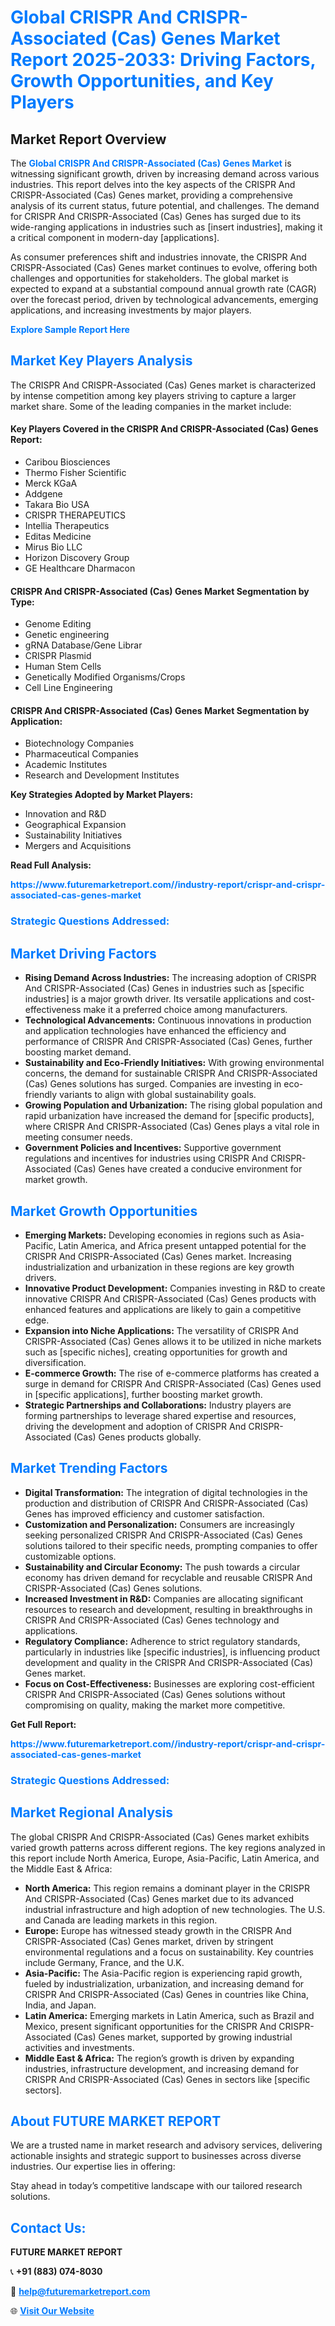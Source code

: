 <h1 style="color: #007BFF;">Global CRISPR And CRISPR-Associated (Cas) Genes Market Report 2025-2033: Driving Factors, Growth Opportunities, and Key Players</h1>

<section id="overview">
<h2>Market Report Overview</h2>
<p>The <a href="https://www.futuremarketreport.com//industry-report/crispr-and-crispr-associated-cas-genes-market" style="color: #007BFF; text-decoration: none;"><strong>Global CRISPR And CRISPR-Associated (Cas) Genes Market</strong></a> is witnessing significant growth, driven by increasing demand across various industries. This report delves into the key aspects of the CRISPR And CRISPR-Associated (Cas) Genes market, providing a comprehensive analysis of its current status, future potential, and challenges. The demand for CRISPR And CRISPR-Associated (Cas) Genes has surged due to its wide-ranging applications in industries such as [insert industries], making it a critical component in modern-day [applications].</p>
<p>As consumer preferences shift and industries innovate, the CRISPR And CRISPR-Associated (Cas) Genes market continues to evolve, offering both challenges and opportunities for stakeholders. The global market is expected to expand at a substantial compound annual growth rate (CAGR) over the forecast period, driven by technological advancements, emerging applications, and increasing investments by major players.</p>
</section>

<section id="overview">
<p><a href="https://www.futuremarketreport.com//request-sample/reportId=80357" style="color: #007BFF; text-decoration: none;"><strong>Explore Sample Report Here</strong></a></p>
</section>

<section id="key-players">
<h2 style="color: #007BFF;">Market Key Players Analysis</h2>
<p>The CRISPR And CRISPR-Associated (Cas) Genes market is characterized by intense competition among key players striving to capture a larger market share. Some of the leading companies in the market include:</p>
<h4>Key Players Covered in the CRISPR And CRISPR-Associated (Cas) Genes Report:</h4>
<ul><li>Caribou Biosciences</li><li>Thermo Fisher Scientific</li><li>Merck KGaA</li><li>Addgene</li><li>Takara Bio USA</li><li>CRISPR THERAPEUTICS</li><li>Intellia Therapeutics</li><li>Editas Medicine</li><li>Mirus Bio LLC</li><li>Horizon Discovery Group</li><li>GE Healthcare Dharmacon</li></ul>
<h4>CRISPR And CRISPR-Associated (Cas) Genes Market Segmentation by Type:</h4>
<ul><li>Genome Editing</li><li>Genetic engineering</li><li>gRNA Database/Gene Librar</li><li>CRISPR Plasmid</li><li>Human Stem Cells</li><li>Genetically Modified Organisms/Crops</li><li>Cell Line Engineering</li></ul>

<h4>CRISPR And CRISPR-Associated (Cas) Genes Market Segmentation by Application:</h4>
<ul><li>Biotechnology Companies</li><li>Pharmaceutical Companies</li><li>Academic Institutes</li><li>Research and Development Institutes</li></ul>
<p><strong>Key Strategies Adopted by Market Players:</strong></p>
<ul>
<li>Innovation and R&D</li>
<li>Geographical Expansion</li>
<li>Sustainability Initiatives</li>
<li>Mergers and Acquisitions</li>
</ul>
</section>

<section>
<p><strong>Read Full Analysis: </strong></p><a href="https://www.futuremarketreport.com//industry-report/crispr-and-crispr-associated-cas-genes-market" style="color: #007BFF; text-decoration: none;"><strong>https://www.futuremarketreport.com//industry-report/crispr-and-crispr-associated-cas-genes-market</strong></a>
<h3 style="color: #007BFF;">Strategic Questions Addressed:</h3>
</section>

<section id="driving-factors">
<h2 style="color: #007BFF;">Market Driving Factors</h2>
<ul>
<li><strong>Rising Demand Across Industries:</strong> The increasing adoption of CRISPR And CRISPR-Associated (Cas) Genes in industries such as [specific industries] is a major growth driver. Its versatile applications and cost-effectiveness make it a preferred choice among manufacturers.</li>
<li><strong>Technological Advancements:</strong> Continuous innovations in production and application technologies have enhanced the efficiency and performance of CRISPR And CRISPR-Associated (Cas) Genes, further boosting market demand.</li>
<li><strong>Sustainability and Eco-Friendly Initiatives:</strong> With growing environmental concerns, the demand for sustainable CRISPR And CRISPR-Associated (Cas) Genes solutions has surged. Companies are investing in eco-friendly variants to align with global sustainability goals.</li>
<li><strong>Growing Population and Urbanization:</strong> The rising global population and rapid urbanization have increased the demand for [specific products], where CRISPR And CRISPR-Associated (Cas) Genes plays a vital role in meeting consumer needs.</li>
<li><strong>Government Policies and Incentives:</strong> Supportive government regulations and incentives for industries using CRISPR And CRISPR-Associated (Cas) Genes have created a conducive environment for market growth.</li>
</ul>
</section>

<section id="growth-opportunities">
<h2 style="color: #007BFF;">Market Growth Opportunities</h2>
<ul>
<li><strong>Emerging Markets:</strong> Developing economies in regions such as Asia-Pacific, Latin America, and Africa present untapped potential for the CRISPR And CRISPR-Associated (Cas) Genes market. Increasing industrialization and urbanization in these regions are key growth drivers.</li>
<li><strong>Innovative Product Development:</strong> Companies investing in R&D to create innovative CRISPR And CRISPR-Associated (Cas) Genes products with enhanced features and applications are likely to gain a competitive edge.</li>
<li><strong>Expansion into Niche Applications:</strong> The versatility of CRISPR And CRISPR-Associated (Cas) Genes allows it to be utilized in niche markets such as [specific niches], creating opportunities for growth and diversification.</li>
<li><strong>E-commerce Growth:</strong> The rise of e-commerce platforms has created a surge in demand for CRISPR And CRISPR-Associated (Cas) Genes used in [specific applications], further boosting market growth.</li>
<li><strong>Strategic Partnerships and Collaborations:</strong> Industry players are forming partnerships to leverage shared expertise and resources, driving the development and adoption of CRISPR And CRISPR-Associated (Cas) Genes products globally.</li>
</ul>
</section>

<section id="trending-factors">
<h2 style="color: #007BFF;">Market Trending Factors</h2>
<ul>
<li><strong>Digital Transformation:</strong> The integration of digital technologies in the production and distribution of CRISPR And CRISPR-Associated (Cas) Genes has improved efficiency and customer satisfaction.</li>
<li><strong>Customization and Personalization:</strong> Consumers are increasingly seeking personalized CRISPR And CRISPR-Associated (Cas) Genes solutions tailored to their specific needs, prompting companies to offer customizable options.</li>
<li><strong>Sustainability and Circular Economy:</strong> The push towards a circular economy has driven demand for recyclable and reusable CRISPR And CRISPR-Associated (Cas) Genes solutions.</li>
<li><strong>Increased Investment in R&D:</strong> Companies are allocating significant resources to research and development, resulting in breakthroughs in CRISPR And CRISPR-Associated (Cas) Genes technology and applications.</li>
<li><strong>Regulatory Compliance:</strong> Adherence to strict regulatory standards, particularly in industries like [specific industries], is influencing product development and quality in the CRISPR And CRISPR-Associated (Cas) Genes market.</li>
<li><strong>Focus on Cost-Effectiveness:</strong> Businesses are exploring cost-efficient CRISPR And CRISPR-Associated (Cas) Genes solutions without compromising on quality, making the market more competitive.</li>
</ul>
</section>

<section>
<p><strong>Get Full Report: </strong></p><a href="https://www.futuremarketreport.com//industry-report/crispr-and-crispr-associated-cas-genes-market" style="color: #007BFF; text-decoration: none;"><strong>https://www.futuremarketreport.com//industry-report/crispr-and-crispr-associated-cas-genes-market</strong></a>
<h3 style="color: #007BFF;">Strategic Questions Addressed:</h3>
</section>


<section id="regional-analysis">
<h2 style="color: #007BFF;">Market Regional Analysis</h2>
<p>The global CRISPR And CRISPR-Associated (Cas) Genes market exhibits varied growth patterns across different regions. The key regions analyzed in this report include North America, Europe, Asia-Pacific, Latin America, and the Middle East & Africa:</p>
<ul>
<li><strong>North America:</strong> This region remains a dominant player in the CRISPR And CRISPR-Associated (Cas) Genes market due to its advanced industrial infrastructure and high adoption of new technologies. The U.S. and Canada are leading markets in this region.</li>
<li><strong>Europe:</strong> Europe has witnessed steady growth in the CRISPR And CRISPR-Associated (Cas) Genes market, driven by stringent environmental regulations and a focus on sustainability. Key countries include Germany, France, and the U.K.</li>
<li><strong>Asia-Pacific:</strong> The Asia-Pacific region is experiencing rapid growth, fueled by industrialization, urbanization, and increasing demand for CRISPR And CRISPR-Associated (Cas) Genes in countries like China, India, and Japan.</li>
<li><strong>Latin America:</strong> Emerging markets in Latin America, such as Brazil and Mexico, present significant opportunities for the CRISPR And CRISPR-Associated (Cas) Genes market, supported by growing industrial activities and investments.</li>
<li><strong>Middle East & Africa:</strong> The region’s growth is driven by expanding industries, infrastructure development, and increasing demand for CRISPR And CRISPR-Associated (Cas) Genes in sectors like [specific sectors].</li>
</ul>
</section>

<footer>
<h2 style="color: #007BFF;">About FUTURE MARKET REPORT</h2>
<p>We are a trusted name in market research and advisory services, delivering actionable insights and strategic support to businesses across diverse industries. Our expertise lies in offering:</p>

<p>Stay ahead in today’s competitive landscape with our tailored research solutions.</p>

<h2 style="color: #007BFF;">Contact Us:</h2>
<p><strong>FUTURE MARKET REPORT</strong></p>
<p>📞 <strong>+91 (883) 074-8030</strong></p>
<p>📧 <strong><a href="mailto:help@futuremarketreport.com" style="color: #007BFF;">help@futuremarketreport.com</a></strong></p>
<p>🌐 <strong><a href="https://www.futuremarketreport.com/" style="color: #007BFF;">Visit Our Website</a></strong></p>
</footer>